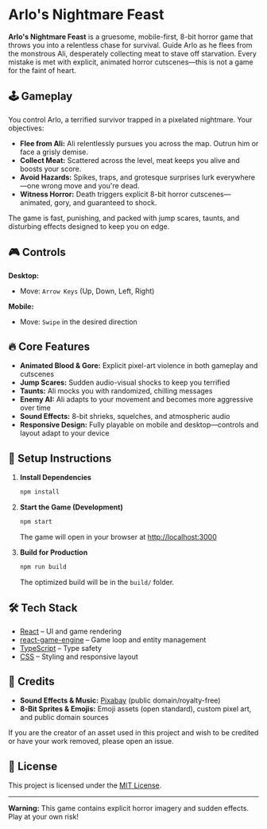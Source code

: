 # Arlo's Nightmare Feast

**Arlo's Nightmare Feast** is a gruesome, mobile-first, 8-bit horror game that throws you into a relentless chase for survival. Guide Arlo as he flees from the monstrous Ali, desperately collecting meat to stave off starvation. Every mistake is met with explicit, animated horror cutscenes—this is not a game for the faint of heart.

## 🕹️ Gameplay

You control Arlo, a terrified survivor trapped in a pixelated nightmare. Your objectives:
- **Flee from Ali:** Ali relentlessly pursues you across the map. Outrun him or face a grisly demise.
- **Collect Meat:** Scattered across the level, meat keeps you alive and boosts your score.
- **Avoid Hazards:** Spikes, traps, and grotesque surprises lurk everywhere—one wrong move and you're dead.
- **Witness Horror:** Death triggers explicit 8-bit horror cutscenes—animated, gory, and guaranteed to shock.

The game is fast, punishing, and packed with jump scares, taunts, and disturbing effects designed to keep you on edge.

## 🎮 Controls

**Desktop:**
- Move: `Arrow Keys` (Up, Down, Left, Right)

**Mobile:**
- Move: `Swipe` in the desired direction

## 🔥 Core Features

- **Animated Blood & Gore:** Explicit pixel-art violence in both gameplay and cutscenes
- **Jump Scares:** Sudden audio-visual shocks to keep you terrified
- **Taunts:** Ali mocks you with randomized, chilling messages
- **Enemy AI:** Ali adapts to your movement and becomes more aggressive over time
- **Sound Effects:** 8-bit shrieks, squelches, and atmospheric audio
- **Responsive Design:** Fully playable on mobile and desktop—controls and layout adapt to your device

## 🚀 Setup Instructions

1. **Install Dependencies**
   ```bash
   npm install
   ```
2. **Start the Game (Development)**
   ```bash
   npm start
   ```
   The game will open in your browser at [http://localhost:3000](http://localhost:3000)

3. **Build for Production**
   ```bash
   npm run build
   ```
   The optimized build will be in the `build/` folder.

## 🛠️ Tech Stack

- [React](https://reactjs.org/) – UI and game rendering
- [react-game-engine](https://github.com/bberak/react-game-engine) – Game loop and entity management
- [TypeScript](https://www.typescriptlang.org/) – Type safety
- [CSS](https://developer.mozilla.org/en-US/docs/Web/CSS) – Styling and responsive layout

## 🎨 Credits

- **Sound Effects & Music:** [Pixabay](https://pixabay.com/) (public domain/royalty-free)
- **8-Bit Sprites & Emojis:** Emoji assets (open standard), custom pixel art, and public domain sources

If you are the creator of an asset used in this project and wish to be credited or have your work removed, please open an issue.

## 📄 License

This project is licensed under the [MIT License](LICENSE).

---

**Warning:** This game contains explicit horror imagery and sudden effects. Play at your own risk!